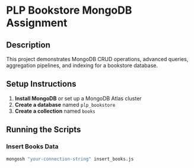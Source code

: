 # PLP Bookstore MongoDB Assignment

## Description
This project demonstrates MongoDB CRUD operations, advanced queries, aggregation pipelines, and indexing for a bookstore database.

## Setup Instructions

1. **Install MongoDB** or set up a MongoDB Atlas cluster
2. **Create a database** named `plp_bookstore`
3. **Create a collection** named `books`

## Running the Scripts

### Insert Books Data
```bash
mongosh "your-connection-string" insert_books.js